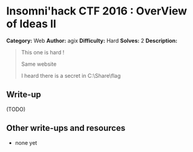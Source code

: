 # Insomni'hack CTF 2016 : OverView of Ideas II

**Category:** Web
**Author:** agix
**Difficulty:** Hard
**Solves:** 2
**Description:**

> This one is hard !
>
> Same website
>
> I heard there is a secret in C:\Share\flag

## Write-up

(TODO)

## Other write-ups and resources

* none yet
